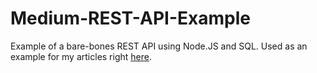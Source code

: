 # Medium-REST-API-Example
Example of a bare-bones REST API using Node.JS and SQL. Used as an example for my articles right [here](https://medium.com/@f.sulitskiy/rest-api-with-node-js-and-sql-from-scratch-part-i-outline-368420ae7899).
